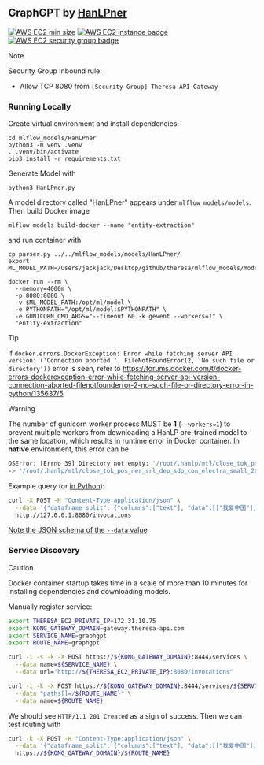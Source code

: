 GraphGPT by [HanLPner](https://github.com/QubitPi/HanLP)
--------------------------------------------------------

[![AWS EC2 min size][AWS EC2 min size]](https://aws.amazon.com/ec2/instance-types/)
[![AWS EC2 instance badge][AWS EC2 instance badge]][AWS EC2 instance URL]
[![AWS EC2 security group badge][AWS EC2 security group badge]][AWS EC2 security group URL]


> [!NOTE]
> 
> Security Group Inbound rule:
> 
> - Allow TCP 8080 from `[Security Group] Theresa API Gateway`

### Running Locally

Create virtual environment and install dependencies:

```console
cd mlflow_models/HanLPner
python3 -m venv .venv
. .venv/bin/activate
pip3 install -r requirements.txt
```

Generate Model with

```console
python3 HanLPner.py
```

A model directory called "HanLPner" appears under `mlflow_models/models`. Then build Docker image

```console
mlflow models build-docker --name "entity-extraction"
```

and run container with

```console
cp parser.py ../../mlflow_models/models/HanLPner/
export ML_MODEL_PATH=/Users/jackjack/Desktop/github/theresa/mlflow_models/models/HanLPner

docker run --rm \
  --memory=4000m \
  -p 8080:8080 \
  -v $ML_MODEL_PATH:/opt/ml/model \
  -e PYTHONPATH="/opt/ml/model:$PYTHONPATH" \
  -e GUNICORN_CMD_ARGS="--timeout 60 -k gevent --workers=1" \
  "entity-extraction"
```

> [!TIP]
> If `docker.errors.DockerException: Error while fetching server API version: ('Connection aborted.', FileNotFoundError(2, 'No such file or directory'))`
> error is seen, refer to
> https://forums.docker.com/t/docker-errors-dockerexception-error-while-fetching-server-api-version-connection-aborted-filenotfounderror-2-no-such-file-or-directory-error-in-python/135637/5

> [!WARNING]
> The number of gunicorn worker process MUST be **1** (`--workers=1`) to prevent multiple workers from downloading a
> HanLP pre-trained model to the same location, which results in runtime error in Docker container. In **native**
> environment, this error can be
> 
> ```bash
> OSError: [Errno 39] Directory not empty: '/root/.hanlp/mtl/close_tok_pos_ner_srl_dep_sdp_con_electra_small_20210304_135840'
> -> '/root/.hanlp/mtl/close_tok_pos_ner_srl_dep_sdp_con_electra_small_20210111_124159'
> ```

Example query (or [in Python](https://huggingface.co/spaces/QubitPi/named-entity-recognition/blob/main/app.py)):

```bash
curl -X POST -H "Content-Type:application/json" \
  --data '{"dataframe_split": {"columns":["text"], "data":[["我爱中国"], ["米哈游成立于2011年,致力于为用户提供美好的、超出预期的产品与内容。米哈游多年来秉持技术自主创新,坚持走原创精品之路,围绕原创IP打造了涵盖漫画、动画、游戏、音乐、小说及动漫周边的全产业链。"]]}}' \
  http://127.0.0.1:8080/invocations
```

[Note the JSON schema of the `--data` value](https://stackoverflow.com/a/75104855)

### Service Discovery

> [!CAUTION]
>
> Docker container startup takes time in a scale of more than 10 minutes for installing dependencies and downloading
> models.

Manually register service:

```bash
export THERESA_EC2_PRIVATE_IP=172.31.10.75
export KONG_GATEWAY_DOMAIN=gateway.theresa-api.com
export SERVICE_NAME=graphgpt
export ROUTE_NAME=graphgpt

curl -i -s -k -X POST https://${KONG_GATEWAY_DOMAIN}:8444/services \
  --data name=${SERVICE_NAME} \
  --data url="http://${THERESA_EC2_PRIVATE_IP}:8080/invocations"

curl -i -k -X POST https://${KONG_GATEWAY_DOMAIN}:8444/services/${SERVICE_NAME}/routes \
  --data "paths[]=/${ROUTE_NAME}" \
  --data name=${ROUTE_NAME}
```

We should see `HTTP/1.1 201 Created` as a sign of success. Then we can test routing with

```bash
curl -k -X POST -H "Content-Type:application/json" \
  --data '{"dataframe_split": {"columns":["text"], "data":[["我爱中国"], ["米哈游成立于2011年,致力于为用户提供美好的、超出预期的产品与内容。米哈游多年  来秉持技术自主创新,坚持走原创精品之路,围绕原创IP打造了涵盖漫画、动画、游戏、音乐、小说及动漫周边的全产业链。"]]}}' \
  https://${KONG_GATEWAY_DOMAIN}/${ROUTE_NAME}
```

[AWS EC2 instance badge]: https://img.shields.io/badge/EC2-Theresa%20NER-FF9902?style=for-the-badge&logo=amazonec2&logoColor=white
[AWS EC2 instance URL]: https://us-west-1.console.aws.amazon.com/ec2/home?region=us-west-1#Instances:instance-state-local=running;tag:Name=Theresa%20NER;v=3;$case=tags:true%5C,client:false;$regex=tags:false%5C,client:false;sort=desc:launchTime
[AWS EC2 min size]: https://img.shields.io/badge/EC2-%E2%89%A5t2.large-FF9902?style=for-the-badge&logo=amazonec2&logoColor=white
[AWS EC2 security group badge]: https://img.shields.io/badge/Security%20Group-Theresa%20NER-FF9902?style=for-the-badge&logo=amazonec2&logoColor=white
[AWS EC2 security group URL]: https://us-west-1.console.aws.amazon.com/ec2/home?region=us-west-1#SecurityGroups:v=3;group-name=Theresa%20NER
